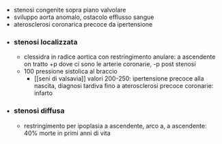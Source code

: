 - stenosi congenite sopra piano valvolare
- sviluppo aorta anomalo, ostacolo efflusso sangue
- aterosclerosi coronarica precoce da ipertensione
- ### stenosi localizzata
	- clessidra in radice aortica con restringimento anulare: a ascendente on tratto +p dove ci sono le arterie coronarie, -p post stenosi
	- 100 pressione sistolica al braccio
		- [[seni di valsavia]] valori 200-250: ipertensione precoce alla nascita, diagnosi tardiva fino a aterosclerosi precoce coronarie: infarto
- ### stenosi diffusa
	- restringimento per ipoplasia a ascendente, arco a, a ascendente: 40% morte in primi anni di vita
